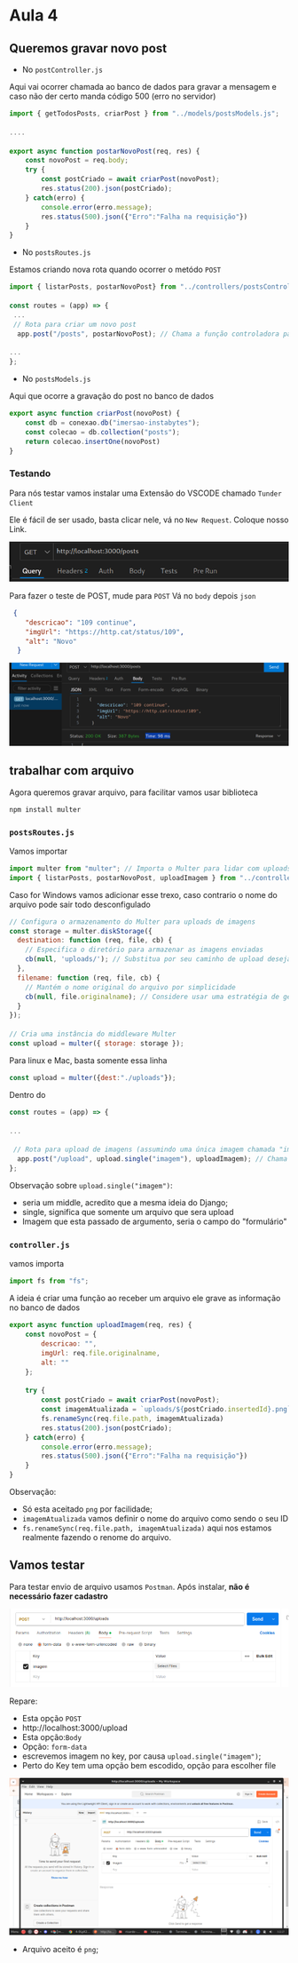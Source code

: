 # Aula 4


## Queremos gravar novo post

- No `postController.js` 

Aqui vai ocorrer chamada ao banco de dados para gravar a mensagem e caso não der certo manda código 500 (erro no servidor)  

~~~js
import { getTodosPosts, criarPost } from "../models/postsModels.js";

....

export async function postarNovoPost(req, res) {
    const novoPost = req.body;
    try {
        const postCriado = await criarPost(novoPost);
        res.status(200).json(postCriado);  
    } catch(erro) {
        console.error(erro.message);
        res.status(500).json({"Erro":"Falha na requisição"})
    }
}
~~~


 - No `postsRoutes.js`

Estamos criando nova rota quando ocorrer o metódo `POST`

~~~js
import { listarPosts, postarNovoPost} from "../controllers/postsController.js";

const routes = (app) => {
 ... 
 // Rota para criar um novo post
  app.post("/posts", postarNovoPost); // Chama a função controladora para criação de posts

... 
};
~~~

- No `postsModels.js`

Aqui que ocorre a gravação do post no banco de dados

~~~js
export async function criarPost(novoPost) {
    const db = conexao.db("imersao-instabytes");
    const colecao = db.collection("posts");
    return colecao.insertOne(novoPost)
}
~~~

### Testando 

Para nós testar vamos instalar uma Extensão do VSCODE chamado `Tunder Client`

Ele é fácil de ser usado, basta clicar nele, vá no `New Request`. 
Coloque nosso Link. 

![alt text](image-9.png)

Para fazer o teste de POST, mude para `POST`
Vá no `body` depois `json`

~~~ json
 {
    "descricao": "109 continue",
    "imgUrl": "https://http.cat/status/109",
    "alt": "Novo"
  }
~~~

![alt text](image-10.png)


## trabalhar com arquivo 

Agora queremos gravar arquivo, para facilitar vamos usar biblioteca

~~~
npm install multer 
~~~

### `postsRoutes.js`

Vamos importar 

~~~js 
import multer from "multer"; // Importa o Multer para lidar com uploads de arquivos
import { listarPosts, postarNovoPost, uploadImagem } from "../controllers/postsController.js"; // Importa as funções controladoras para lidar com a lógica dos posts
~~~

Caso for Windows vamos adicionar esse trexo, caso contrario o nome do arquivo pode sair todo desconfigulado 

~~~js
// Configura o armazenamento do Multer para uploads de imagens
const storage = multer.diskStorage({
  destination: function (req, file, cb) {
    // Especifica o diretório para armazenar as imagens enviadas
    cb(null, 'uploads/'); // Substitua por seu caminho de upload desejado
  },
  filename: function (req, file, cb) {
    // Mantém o nome original do arquivo por simplicidade
    cb(null, file.originalname); // Considere usar uma estratégia de geração de nomes únicos para produção
  }
});

// Cria uma instância do middleware Multer
const upload = multer({ storage: storage });
~~~

Para linux e Mac, basta somente essa linha

~~~js 
const upload = multer({dest:"./uploads"}); 
~~~

Dentro do 

~~~js
const routes = (app) => {

...

 // Rota para upload de imagens (assumindo uma única imagem chamada "imagem")
  app.post("/upload", upload.single("imagem"), uploadImagem); // Chama a função controladora para processamento da imagem
};
~~~

Observação sobre `upload.single("imagem")`:
-  seria um middle, acredito que a mesma ideia do Django;
- single, significa que somente um arquivo que sera upload
- Imagem que esta passado de argumento, seria o campo do "formulário"



### `controller.js`

vamos importa 
~~~ js 
import fs from "fs";
~~~

A ideia é criar uma função ao receber um arquivo ele grave as informação no banco de dados
~~~js
export async function uploadImagem(req, res) {
    const novoPost = {
        descricao: "",
        imgUrl: req.file.originalname,
        alt: ""
    };

    try {
        const postCriado = await criarPost(novoPost);
        const imagemAtualizada = `uploads/${postCriado.insertedId}.png`
        fs.renameSync(req.file.path, imagemAtualizada)
        res.status(200).json(postCriado);  
    } catch(erro) {
        console.error(erro.message);
        res.status(500).json({"Erro":"Falha na requisição"})
    }
}
~~~

Observação:
- Só esta aceitado `png` por facilidade;
- `imagemAtualizada`  vamos definir o nome do arquivo como sendo o seu ID
-  `fs.renameSync(req.file.path, imagemAtualizada)` aqui nos estamos realmente fazendo o renome do arquivo.


## Vamos testar

Para testar envio de arquivo usamos `Postman`. Após instalar, **não é necessário fazer cadastro**

![alt text](image-11.png)

Repare:
- Esta opção `POST`
- http://localhost:3000/upload
- Esta opção:`Body`
- Opção: `form-data`
-  escrevemos imagem no key, por causa `upload.single("imagem")`;
- Perto do  Key tem uma opção bem escodido, opção para escolher file

![alt text](image-12.png)

- Arquivo aceito é `png`;

